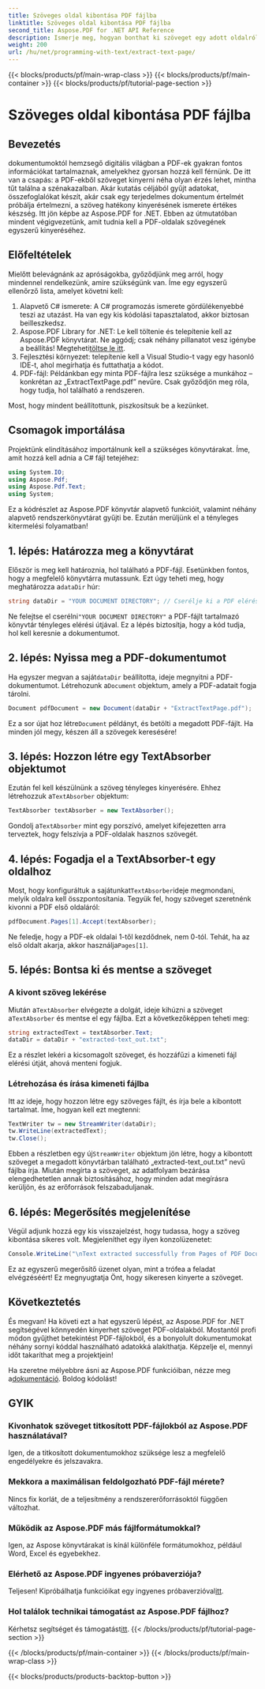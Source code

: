 ```yaml
---
title: Szöveges oldal kibontása PDF fájlba
linktitle: Szöveges oldal kibontása PDF fájlba
second_title: Aspose.PDF for .NET API Reference
description: Ismerje meg, hogyan bonthat ki szöveget egy adott oldalról PDF-fájlban az Aspose.PDF for .NET segítségével.
weight: 200
url: /hu/net/programming-with-text/extract-text-page/
---
```


{{< blocks/products/pf/main-wrap-class >}}
{{< blocks/products/pf/main-container >}}
{{< blocks/products/pf/tutorial-page-section >}}

# Szöveges oldal kibontása PDF fájlba

## Bevezetés

dokumentumoktól hemzsegő digitális világban a PDF-ek gyakran fontos információkat tartalmaznak, amelyekhez gyorsan hozzá kell férnünk. De itt van a csapás: a PDF-ekből szöveget kinyerni néha olyan érzés lehet, mintha tűt találna a szénakazalban. Akár kutatás céljából gyűjt adatokat, összefoglalókat készít, akár csak egy terjedelmes dokumentum értelmét próbálja értelmezni, a szöveg hatékony kinyerésének ismerete értékes készség. Itt jön képbe az Aspose.PDF for .NET. Ebben az útmutatóban mindent végigvezetünk, amit tudnia kell a PDF-oldalak szövegének egyszerű kinyeréséhez.

## Előfeltételek

Mielőtt belevágnánk az apróságokba, győződjünk meg arról, hogy mindennel rendelkezünk, amire szükségünk van. Íme egy egyszerű ellenőrző lista, amelyet követni kell:

1. Alapvető C# ismerete: A C# programozás ismerete gördülékenyebbé teszi az utazást. Ha van egy kis kódolási tapasztalatod, akkor biztosan beilleszkedsz.
2. Aspose.PDF Library for .NET: Le kell töltenie és telepítenie kell az Aspose.PDF könyvtárat. Ne aggódj; csak néhány pillanatot vesz igénybe a beállítás! Megteheti[töltse le itt](https://releases.aspose.com/pdf/net/).
3. Fejlesztési környezet: telepítenie kell a Visual Studio-t vagy egy hasonló IDE-t, ahol megírhatja és futtathatja a kódot.
4. PDF-fájl: Példánkban egy minta PDF-fájlra lesz szüksége a munkához – konkrétan az „ExtractTextPage.pdf” nevűre. Csak győződjön meg róla, hogy tudja, hol található a rendszeren.

Most, hogy mindent beállítottunk, piszkosítsuk be a kezünket.

## Csomagok importálása

Projektünk elindításához importálnunk kell a szükséges könyvtárakat. Íme, amit hozzá kell adnia a C# fájl tetejéhez:

```csharp
using System.IO;
using Aspose.Pdf;
using Aspose.Pdf.Text;
using System;
```

Ez a kódrészlet az Aspose.PDF könyvtár alapvető funkcióit, valamint néhány alapvető rendszerkönyvtárat gyűjti be. Ezután merüljünk el a tényleges kitermelési folyamatban!

## 1. lépés: Határozza meg a könyvtárat

Először is meg kell határoznia, hol található a PDF-fájl. Esetünkben fontos, hogy a megfelelő könyvtárra mutassunk. Ezt úgy teheti meg, hogy meghatározza a`dataDir` húr:

```csharp
string dataDir = "YOUR DOCUMENT DIRECTORY"; // Cserélje ki a PDF elérési útját
```

 Ne felejtse el cserélni`"YOUR DOCUMENT DIRECTORY"` a PDF-fájlt tartalmazó könyvtár tényleges elérési útjával. Ez a lépés biztosítja, hogy a kód tudja, hol kell keresnie a dokumentumot.

## 2. lépés: Nyissa meg a PDF-dokumentumot

 Ha egyszer megvan a saját`dataDir` beállította, ideje megnyitni a PDF-dokumentumot. Létrehozunk a`Document` objektum, amely a PDF-adatait fogja tárolni.

```csharp
Document pdfDocument = new Document(dataDir + "ExtractTextPage.pdf");
```

 Ez a sor újat hoz létre`Document` példányt, és betölti a megadott PDF-fájlt. Ha minden jól megy, készen áll a szövegek keresésére!

## 3. lépés: Hozzon létre egy TextAbsorber objektumot

 Ezután fel kell készülnünk a szöveg tényleges kinyerésére. Ehhez létrehozzuk a`TextAbsorber` objektum:

```csharp
TextAbsorber textAbsorber = new TextAbsorber();
```

 Gondolj a`TextAbsorber` mint egy porszívó, amelyet kifejezetten arra terveztek, hogy felszívja a PDF-oldalak hasznos szövegét. 

## 4. lépés: Fogadja el a TextAbsorber-t egy oldalhoz

 Most, hogy konfiguráltuk a sajátunkat`TextAbsorber`ideje megmondani, melyik oldalra kell összpontosítania. Tegyük fel, hogy szöveget szeretnénk kivonni a PDF első oldaláról:

```csharp
pdfDocument.Pages[1].Accept(textAbsorber);
```

 Ne feledje, hogy a PDF-ek oldalai 1-től kezdődnek, nem 0-tól. Tehát, ha az első oldalt akarja, akkor használja`Pages[1]`.

## 5. lépés: Bontsa ki és mentse a szöveget

### A kivont szöveg lekérése

 Miután a`TextAbsorber` elvégezte a dolgát, ideje kihúzni a szöveget a`TextAbsorber` és mentse el egy fájlba. Ezt a következőképpen teheti meg:

```csharp
string extractedText = textAbsorber.Text;
dataDir = dataDir + "extracted-text_out.txt";
```

Ez a részlet lekéri a kicsomagolt szöveget, és hozzáfűzi a kimeneti fájl elérési útját, ahová menteni fogjuk.

### Létrehozása és írása kimeneti fájlba

Itt az ideje, hogy hozzon létre egy szöveges fájlt, és írja bele a kibontott tartalmat. Íme, hogyan kell ezt megtenni:

```csharp
TextWriter tw = new StreamWriter(dataDir);
tw.WriteLine(extractedText);
tw.Close();
```

 Ebben a részletben egy új`StreamWriter` objektum jön létre, hogy a kibontott szöveget a megadott könyvtárban található „extracted-text_out.txt” nevű fájlba írja. Miután megírta a szöveget, az adatfolyam bezárása elengedhetetlen annak biztosításához, hogy minden adat megírásra kerüljön, és az erőforrások felszabaduljanak.

## 6. lépés: Megerősítés megjelenítése

Végül adjunk hozzá egy kis visszajelzést, hogy tudassa, hogy a szöveg kibontása sikeres volt. Megjeleníthet egy ilyen konzolüzenetet:

```csharp
Console.WriteLine("\nText extracted successfully from Pages of PDF Document.\nFile saved at " + dataDir);
```

Ez az egyszerű megerősítő üzenet olyan, mint a trófea a feladat elvégzéséért! Ez megnyugtatja Önt, hogy sikeresen kinyerte a szöveget.

## Következtetés

És megvan! Ha követi ezt a hat egyszerű lépést, az Aspose.PDF for .NET segítségével könnyedén kinyerhet szöveget PDF-oldalakból. Mostantól profi módon gyűjthet betekintést PDF-fájlokból, és a bonyolult dokumentumokat néhány sornyi kóddal használható adatokká alakíthatja. Képzelje el, mennyi időt takaríthat meg a projektjein!

 Ha szeretne mélyebbre ásni az Aspose.PDF funkcióiban, nézze meg a[dokumentáció](https://reference.aspose.com/pdf/net/). Boldog kódolást!

## GYIK

### Kivonhatok szöveget titkosított PDF-fájlokból az Aspose.PDF használatával?
Igen, de a titkosított dokumentumokhoz szüksége lesz a megfelelő engedélyekre és jelszavakra.

### Mekkora a maximálisan feldolgozható PDF-fájl mérete?
Nincs fix korlát, de a teljesítmény a rendszererőforrásoktól függően változhat.

### Működik az Aspose.PDF más fájlformátumokkal?
Igen, az Aspose könyvtárakat is kínál különféle formátumokhoz, például Word, Excel és egyebekhez.

### Elérhető az Aspose.PDF ingyenes próbaverziója?
 Teljesen! Kipróbálhatja funkcióikat egy ingyenes próbaverzióval[itt](https://releases.aspose.com/).

### Hol találok technikai támogatást az Aspose.PDF fájlhoz?
 Kérhetsz segítséget és támogatást[itt](https://forum.aspose.com/c/pdf/10).
{{< /blocks/products/pf/tutorial-page-section >}}

{{< /blocks/products/pf/main-container >}}
{{< /blocks/products/pf/main-wrap-class >}}

{{< blocks/products/products-backtop-button >}}
